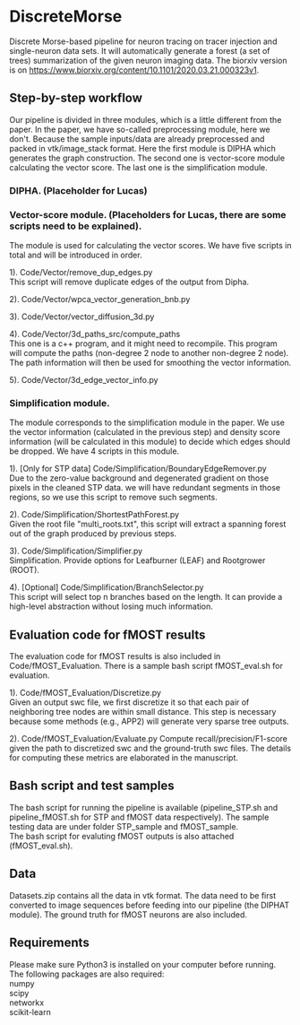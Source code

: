 # DiscreteMorse
Discrete Morse-based pipeline for neuron tracing on tracer injection and single-neuron data sets. It will automatically generate a forest (a set of trees) summarization of the given neuron imaging data. The biorxiv version is on https://www.biorxiv.org/content/10.1101/2020.03.21.000323v1. 

## Step-by-step workflow

Our pipeline is divided in three modules, which is a little different from the paper. In the paper, we have so-called preprocessing module, here we don't. Because the sample inputs/data are already preprocessed and packed in vtk/image_stack format. Here the first module is DIPHA which generates the graph construction. The second one is vector-score module calculating the vector score. The last one is the simplification module.

### DIPHA. (Placeholder for Lucas)




### Vector-score module. (Placeholders for Lucas, there are some scripts need to be explained).
The module is used for calculating the vector scores. We have five scripts in total and will be introduced in order.

1). Code/Vector/remove_dup_edges.py  
This script will remove duplicate edges of the output from Dipha.

2). Code/Vector/wpca_vector_generation_bnb.py

3). Code/Vector/vector_diffusion_3d.py

4). Code/Vector/3d_paths_src/compute_paths  
This one is a c++ program, and it might need to recompile. This program will compute the paths (non-degree 2 node to another non-degree 2 node). The path information will then be used for smoothing the vector information.

5). Code/Vector/3d_edge_vector_info.py

### Simplification module.
The module corresponds to the simplification module in the paper. We use the vector information (calculated in the previous step) and density score information (will be calculated in this module) to decide which edges should be dropped. We have 4 scripts in this module.

1). [Only for STP data] Code/Simplification/BoundaryEdgeRemover.py  
Due to the zero-value background and degenerated gradient on those pixels in the cleaned STP data. we will have redundant segments in those regions, so we use this script to remove such segments.

2). Code/Simplification/ShortestPathForest.py  
Given the root file "multi_roots.txt", this script will extract a spanning forest out of the graph produced by previous steps.

3). Code/Simplification/Simplifier.py  
Simplification. Provide options for Leafburner (LEAF) and Rootgrower (ROOT).

4). [Optional]  Code/Simplification/BranchSelector.py  
This script will select top n branches based on the length. It can provide a high-level abstraction without losing much information.

## Evaluation code for fMOST results
The evaluation code for fMOST results is also included in Code/fMOST_Evaluation. There is a sample bash script fMOST_eval.sh for evaluation.  

1). Code/fMOST_Evaluation/Discretize.py  
Given an output swc file, we first discretize it so that each pair of neighboring tree nodes are within small distance. This step is necessary because some methods (e.g., APP2) will generate very sparse tree outputs.

2). Code/fMOST_Evaluation/Evaluate.py
Compute recall/precision/F1-score given the path to discretized swc and the ground-truth swc files. The details for computing these metrics are elaborated in the manuscript.

## Bash script and test samples
The bash script for running the pipeline is available (pipeline_STP.sh and pipeline_fMOST.sh for STP and fMOST data respectively). The sample testing data are under folder STP_sample and fMOST_sample.  
The bash script for evaluting fMOST outputs is also attached (fMOST_eval.sh).

## Data
Datasets.zip contains all the data in vtk format. The data need to be first converted to image sequences before feeding into our pipeline (the DIPHAT module). The ground truth for fMOST neurons are also included.

## Requirements
Please make sure Python3 is installed on your computer before running.
The following packages are also required:  
numpy  
scipy  
networkx  
scikit-learn  
